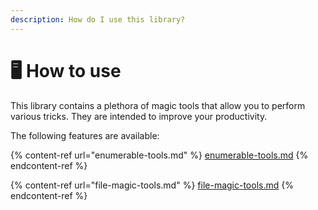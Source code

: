 ```yaml
---
description: How do I use this library?
---
```


# 🖥️ How to use

This library contains a plethora of magic tools that allow you to perform various tricks. They are intended to improve your productivity.

The following features are available:

{% content-ref url="enumerable-tools.md" %}
[enumerable-tools.md](enumerable-tools.md)
{% endcontent-ref %}

{% content-ref url="file-magic-tools.md" %}
[file-magic-tools.md](file-magic-tools.md)
{% endcontent-ref %}
